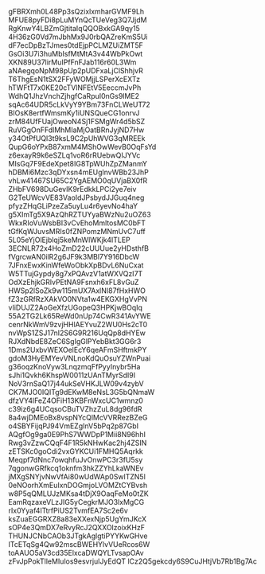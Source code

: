 gFBRXmh0L48Pp3sQzixlxmharGVMF9Lh
MFUE8pyFDi8pLuMYnQcTUeVeg3Q7JjdM
RgKnwY4LBZmGjtitaIqQQOBxkGA9qy15
4H36zG0Vd7mJbhMx9J0rbQAZreKmS5Ui
dF7ecDpBzTJmes0tdEjpPCLMZUiZMT5F
GsOi3U7i3huMbIsfMtMtA3v44WbPkOwt
XKN89U37lirMuIPfFnFJab116r60L3Wm
aNAegqoNpM98pUp2pUDFxaLjClShhjvR
T6ThgEsN1tSX2FFyWOMjjLSPerXcEXTz
hTWFtT7x0KE20cTVlNFEtV5EeccmJvPh
WdhQ1JhzVnchZjhgfCaRpuI0nGs9lME2
sqAc64UDR5cLkVyY9YBm73FnCLWeUT72
BIOsK8ertfWmsmKy1iUNSQueCG1onrvJ
zrM84UfFUajOweoN4Sj1FSMgWr4d5bSZ
RuVGgOnFFdlMhMIaMjOatBRnJyjND7Hw
y34OtPfUQl3t9ksL9C2pUhWVG3qMREEk
QupG6oYPxB87xmM4MShOwWevB0OqFsYd
z6exayR9k6eSZLq1voR6rRUebwQIJYVc
MIsGq7F9EdeXpet8IG8TpWUhZpZManmY
hDBMi6Mzc3qDYxsn4mEUglnvWBb23JhP
vhLw41467SU65C2YgAEMO0qUVjaBX0fR
ZHbFV698DuGevIK9rEdkkLPCi2ye7eiv
G2TeUWcvVE83VaoIdJPsbydJJGuq4neg
pfyzZHqGLiPzeZa5uyLu4r6yevNo4haY
g5XImTg5X9AzQhRZTUYyaBWzNu2uOZ63
WkxRIoVuWsbBI3vCvEhoMmltosMC0bFT
tGfKqWJuvsMRIs0fZNPomzMNmUvC7uff
5L05eYjOlEjblqj5keMnWlWKjk4ITLEP
3ECNLR72x4HoZmD22cUUUue2yHDsthfB
fVgrcwAN0ilR2g6JF9k3MBl7Y916DbcW
7JFnxEwxKinWfeWoObkXpBDvL6NuCxat
W5TTujGypdy8g7xPQAvzV1atWXVQzI7T
OdXzEhjkGRlvPEtNA9Fsnxh6xFL8vGuZ
HWSp2lSoZk9w115mUX7AxlNI87fHxHWO
fZ3zGRfRzXAkVO0NVta1w4EKGXHgVvPN
vIiDUJZ2AoGeXfzUGopeQ3HPKjwBOqIq
55A2TG2Lk65ReWd0nUp74CwR341AvYWE
cenrNkWmV9zvjHHlAEYvuZ2WU0Hs2cT0
nvWpS1ZSJ17nI2S6G9R216UqQp8dHYEw
RJXdNbdE8ZeC6SgIgGlPYebBkt3GG6r3
1Dms2UxbvWEXOelEcY6qeAFmSHftmkPY
gdoM3HyEMYevVNLnoKdQuOsuYZWnPuai
g36oqzKnoVyw3LnqzmqFfPyyInybr5Ha
sJhi1Qvkh6KhspW0011zUAnTMyrSdI9I
NoV3rnSaQ17j44ukSeVHKJLW09v4zybV
CK7MJO0IQITg9dEKwM8eNsL3G5bQNmaW
dfzVY4lFeZ4OFiH13KBFnWxcUC1wmnz0
c39iz6g4UCqsoCBuTVZhzZuL8dg96fdR
8a4wjDMEoBx8vspNYcQlMcVVRRezBZeG
o4SBYFijqPJ94VmEZgInV5bPq2p87GbI
AQgfOg9ga0E9PhS7WWDpP1Mii8N96hhI
Rwg3vZzwCQqF4F1R5kNHwKac2hj4ZSIN
zETSKc0goCdi2vxGYKCUi1FMHQ5Aqrkk
Meqpf7dNnc7owqhfuJvOnwPC3r3fU5sy
7qgonwGRfkcq1oknfm3hkZZYhLkaWNEv
jMXgSNYjvNwVfAi80wUdWAp0SwlTZN5l
0eNOorhXmEuIxnDOGmjoLVOMZtCYBvsh
w8P5qQMLUJzMKsa4tDjX9OaqFeMo0tZK
EamRqzaxeVLzJIG5yCegkrMJO3lxMgCG
rIx0Yyaf4ITtrfPiUS2TvmfEA7Sc2e6v
ksZuaEGGRXZ8a83eXXexNjp5UgYmJKcX
sOP4e3QmDX7eRvyRcJ2QXXOlzoixKHzF
THUNJCNbCAOb3JTgkAglgtiPYYKwGHve
ITcETqSg4Qw92mscBWEHYlvVUeRcos6W
toAAUO5aV3cd35ElxcaDWQYLTvsapOAv
zFvJpPokTlleMIulos9esvrjulJyEdQT
lCz2Q5gekcdy6S9CuJHtjVb7Rb1Bg7Ac
